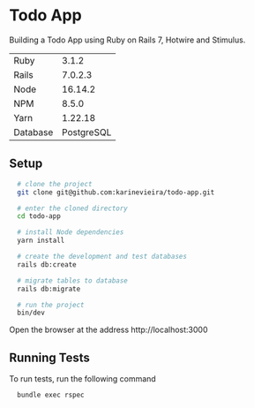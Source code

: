 # Todo App

Building a Todo App using Ruby on Rails 7, Hotwire and Stimulus.
<table>
  <tr>
    <td>Ruby</td>
    <td>3.1.2</td>
  </tr>
  <tr>
    <td>Rails</td>
    <td>7.0.2.3</td>
  </tr>
  <tr>
    <td>Node</td>
    <td>16.14.2</td>
  </tr>
  <tr>
    <td>NPM</td>
    <td>8.5.0</td>
  </tr>
  <tr>
    <td>Yarn</td>
    <td>1.22.18</td>
  </tr>
  <tr>
    <td>Database</td>
    <td>PostgreSQL</td>
  </tr>
</table>

## Setup

```bash
  # clone the project
  git clone git@github.com:karinevieira/todo-app.git

  # enter the cloned directory
  cd todo-app

  # install Node dependencies
  yarn install

  # create the development and test databases
  rails db:create

  # migrate tables to database
  rails db:migrate

  # run the project
  bin/dev
```
Open the browser at the address http://localhost:3000

## Running Tests

To run tests, run the following command

```bash
  bundle exec rspec
```
